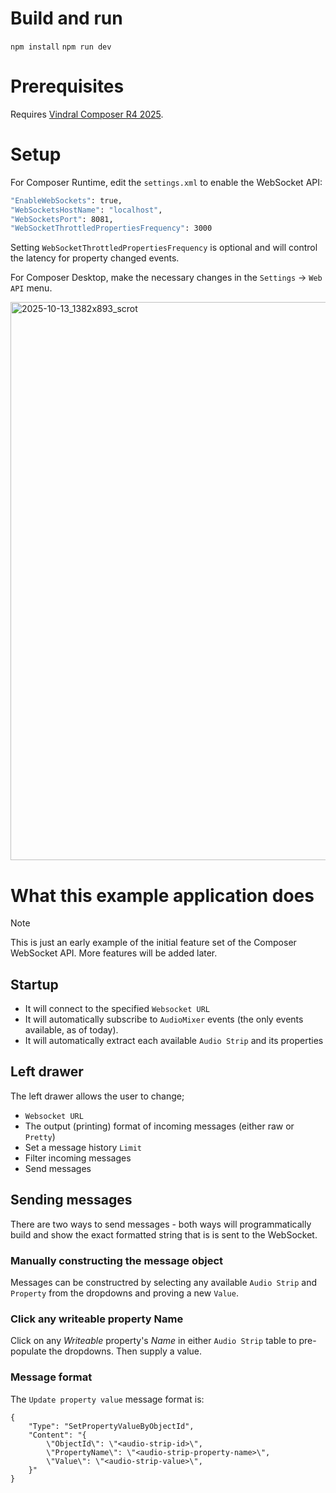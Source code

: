 # Build and run
`npm install`
`npm run dev`

# Prerequisites

Requires [Vindral Composer R4 2025](https://vindral.com/composer/).

# Setup

For Composer Runtime, edit the `settings.xml` to enable the WebSocket API:

```BASH
"EnableWebSockets": true,
"WebSocketsHostName": "localhost",
"WebSocketsPort": 8081,
"WebSocketThrottledPropertiesFrequency": 3000
```

Setting `WebSocketThrottledPropertiesFrequency` is optional and will control the latency for property changed events.

For Composer Desktop, make the necessary changes in the `Settings` -> `Web API` menu.

<img width="1382" height="893" alt="2025-10-13_1382x893_scrot" src="https://github.com/user-attachments/assets/03fcf71d-4b24-4f83-a353-fca1e61c8ffe" />

# What this example application does

> [!NOTE]
> This is just an early example of the initial feature set of the Composer WebSocket API. More features will be added later.

## Startup

- It will connect to the specified `Websocket URL`
- It will automatically subscribe to `AudioMixer` events (the only events available, as of today).
- It will automatically extract each available `Audio Strip` and its properties

## Left drawer

The left drawer allows the user to change;

- `Websocket URL`
- The output (printing) format of incoming messages (either raw or `Pretty`)
- Set a message history `Limit`
- Filter incoming messages
- Send messages

## Sending messages

There are two ways to send messages - both ways will programmatically build and show the exact formatted string that is is sent to the WebSocket.

### Manually constructing the message object

Messages can be constructred by selecting any available `Audio Strip` and `Property` from the dropdowns and proving a new `Value`.

### Click any writeable property Name

Click on any _Writeable_ property's _Name_ in either `Audio Strip` table to pre-populate the dropdowns. Then supply a value.

### Message format

The `Update property value` message format is:

```
{
    "Type": "SetPropertyValueByObjectId",
    "Content": "{
        \"ObjectId\": \"<audio-strip-id>\",
        \"PropertyName\": \"<audio-strip-property-name>\",
        \"Value\": \"<audio-strip-value>\",
    }"
}
```
